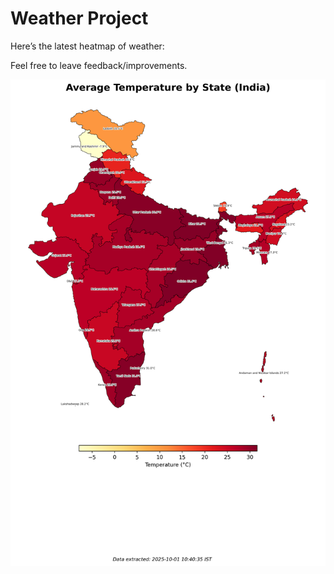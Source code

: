# Weather Project

Here’s the latest heatmap of weather:

Feel free to leave feedback/improvements.

![India Heatmap](docs/assets/india_heatmap.png?v=DCB7CE)
